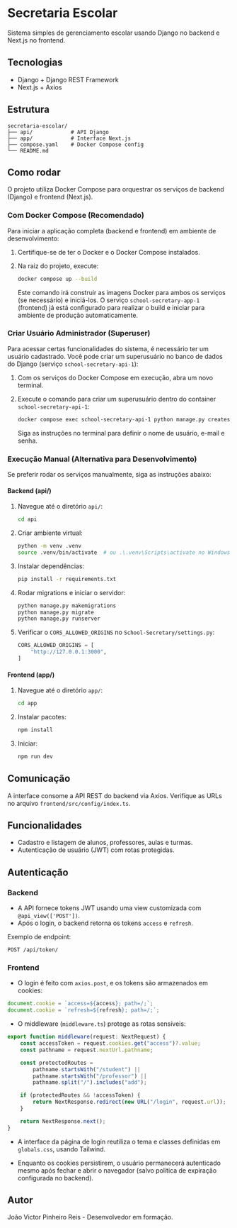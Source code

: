 # Secretaria Escolar

Sistema simples de gerenciamento escolar usando Django no backend e Next.js no frontend.

## Tecnologias

-   Django + Django REST Framework
-   Next.js + Axios

## Estrutura

```
secretaria-escolar/
├── api/            # API Django
├── app/            # Interface Next.js
├── compose.yaml    # Docker Compose config
└── README.md
```

## Como rodar

O projeto utiliza Docker Compose para orquestrar os serviços de backend (Django) e frontend (Next.js).

### Com Docker Compose (Recomendado)

Para iniciar a aplicação completa (backend e frontend) em ambiente de desenvolvimento:

1.  Certifique-se de ter o Docker e o Docker Compose instalados.
2.  Na raiz do projeto, execute:

    ```bash
    docker compose up --build
    ```

    Este comando irá construir as imagens Docker para ambos os serviços (se necessário) e iniciá-los. O serviço `school-secretary-app-1` (frontend) já está configurado para realizar o build e iniciar para ambiente de produção automaticamente.

### Criar Usuário Administrador (Superuser)

Para acessar certas funcionalidades do sistema, é necessário ter um usuário cadastrado. Você pode criar um superusuário no banco de dados do Django (serviço `school-secretary-api-1`):

1.  Com os serviços do Docker Compose em execução, abra um novo terminal.
2.  Execute o comando para criar um superusuário dentro do container `school-secretary-api-1`:

    ```bash
    docker compose exec school-secretary-api-1 python manage.py createsuperuser
    ```

    Siga as instruções no terminal para definir o nome de usuário, e-mail e senha.

### Execução Manual (Alternativa para Desenvolvimento)

Se preferir rodar os serviços manualmente, siga as instruções abaixo:

#### Backend (api/)

1.  Navegue até o diretório `api/`:

    ```bash
    cd api
    ```

2.  Criar ambiente virtual:

    ```bash
    python -m venv .venv
    source .venv/bin/activate  # ou .\.venv\Scripts\activate no Windows
    ```

3.  Instalar dependências:

    ```bash
    pip install -r requirements.txt
    ```

4.  Rodar migrations e iniciar o servidor:

    ```bash
    python manage.py makemigrations
    python manage.py migrate
    python manage.py runserver
    ```

5.  Verificar o `CORS_ALLOWED_ORIGINS` no `School-Secretary/settings.py`:

    ```python
    CORS_ALLOWED_ORIGINS = [
        "http://127.0.0.1:3000",
    ]
    ```

#### Frontend (app/)

1.  Navegue até o diretório `app/`:

    ```bash
    cd app
    ```

2.  Instalar pacotes:

    ```bash
    npm install
    ```

3.  Iniciar:

    ```bash
    npm run dev
    ```

## Comunicação

A interface consome a API REST do backend via Axios. Verifique as URLs no arquivo `frontend/src/config/index.ts`.

## Funcionalidades

-   Cadastro e listagem de alunos, professores, aulas e turmas.
-   Autenticação de usuário (JWT) com rotas protegidas.

## Autenticação

### Backend

-   A API fornece tokens JWT usando uma view customizada com `@api_view(['POST'])`.
-   Após o login, o backend retorna os tokens `access` e `refresh`.

Exemplo de endpoint:

```http
POST /api/token/
```

### Frontend

-   O login é feito com `axios.post`, e os tokens são armazenados em cookies:

```ts
document.cookie = `access=${access}; path=/;`;
document.cookie = `refresh=${refresh}; path=/;`;
```

-   O middleware (`middleware.ts`) protege as rotas sensíveis:

```ts
export function middleware(request: NextRequest) {
	const accessToken = request.cookies.get("access")?.value;
	const pathname = request.nextUrl.pathname;

	const protectedRoutes =
		pathname.startsWith("/student") ||
		pathname.startsWith("/professor") ||
		pathname.split("/").includes("add");

	if (protectedRoutes && !accessToken) {
		return NextResponse.redirect(new URL("/login", request.url));
	}

	return NextResponse.next();
}
```

-   A interface da página de login reutiliza o tema e classes definidas em `globals.css`, usando Tailwind.

-   Enquanto os cookies persistirem, o usuário permanecerá autenticado mesmo após fechar e abrir o navegador (salvo política de expiração configurada no backend).

## Autor

João Victor Pinheiro Reis - Desenvolvedor em formação.

